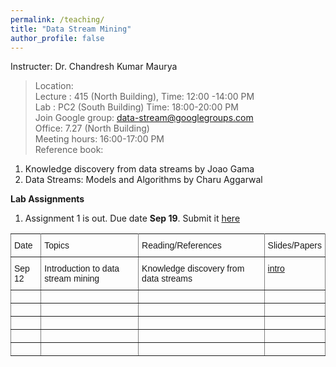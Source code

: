 ```yaml
---
permalink: /teaching/
title: "Data Stream Mining"
author_profile: false
---
```


Instructer: Dr. Chandresh Kumar Maurya  
>Location:  
>Lecture :   415 (North Building),           Time: 12:00 -14:00 PM  
>Lab :            PC2 (South Building)   Time: 18:00-20:00 PM  
Join Google group:  data-stream@googlegroups.com  
Office: 7.27 (North Building)  
Meeting hours: 16:00-17:00  PM  
Reference book:    
  1. Knowledge discovery from data streams by Joao Gama 
  2. Data Streams: Models and Algorithms by Charu Aggarwal  

**Lab Assignments** 
1. Assignment 1 is out. Due date **Sep 19**.    Submit it [here](https://classroom.github.com/g/4E1h0Jtu)


<style type="text/css">
.tg  {border-collapse:collapse;border-spacing:0;}
.tg td{font-family:Arial, sans-serif;font-size:14px;padding:10px 5px;border-style:solid;border-width:1px;overflow:hidden;word-break:normal;border-color:black;}
.tg th{font-family:Arial, sans-serif;font-size:14px;font-weight:normal;padding:10px 5px;border-style:solid;border-width:1px;overflow:hidden;word-break:normal;border-color:black;}
.tg .tg-0pky{border-color:inherit;text-align:left;vertical-align:top}
</style>
<table class="tg">
  <tr>
    <th class="tg-0pky">Date</th>
    <th class="tg-0pky">Topics</th>
    <th class="tg-0pky">Reading/References</th>
    <th class="tg-0pky">Slides/Papers</th>
  </tr>
  <tr>
    <td class="tg-0pky">Sep 12</td>
    <td class="tg-0pky">Introduction to data stream mining</td>
    <td class="tg-0pky">Knowledge discovery from data streams</td>
    <td class="tg-0pky"><a href="https://drive.google.com/file/d/1yw7ThJel14qX1eLXiQas1BYUHyQuT4A0/view?usp=sharing">intro</a></td>
  </tr>
  <tr>
    <td class="tg-0pky"></td>
    <td class="tg-0pky"></td>
    <td class="tg-0pky"></td>
    <td class="tg-0pky"></td>
  </tr>
  <tr>
    <td class="tg-0pky"></td>
    <td class="tg-0pky"></td>
    <td class="tg-0pky"></td>
    <td class="tg-0pky"></td>
  </tr>
  <tr>
    <td class="tg-0pky"></td>
    <td class="tg-0pky"></td>
    <td class="tg-0pky"></td>
    <td class="tg-0pky"></td>
  </tr>
  <tr>
    <td class="tg-0pky"></td>
    <td class="tg-0pky"></td>
    <td class="tg-0pky"></td>
    <td class="tg-0pky"></td>
  </tr>
  <tr>
    <td class="tg-0pky"></td>
    <td class="tg-0pky"></td>
    <td class="tg-0pky"></td>
    <td class="tg-0pky"></td>
  </tr>
</table>


